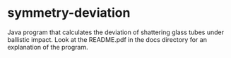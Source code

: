 # symmetry-deviation
Java program that calculates the deviation of shattering glass tubes under ballistic impact.
Look at the README.pdf in the docs directory for an explanation of the program.

